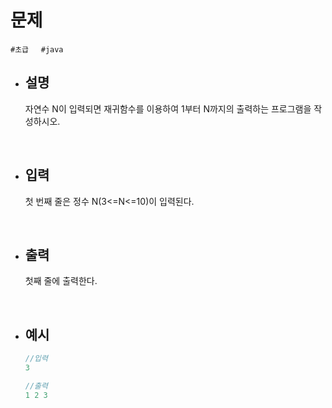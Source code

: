 # 문제

```#초급```&nbsp;&nbsp;&nbsp;&nbsp;&nbsp;```#java```

- ## 설명
        
   자연수 N이 입력되면 재귀함수를 이용하여 1부터 N까지의 출력하는 프로그램을 작성하시오.

<br/>
        
- ## 입력
        
    첫 번째 줄은 정수 N(3<=N<=10)이 입력된다.

<br/>

- ## 출력
        
    첫째 줄에 출력한다.

<br/>
        
- ## 예시

    ```java
    //입력
    3
    ```
    ```java
    //출력
    1 2 3
    ```